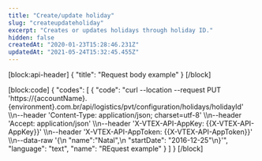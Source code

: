 ```yaml
---
title: "Create/update holiday"
slug: "createupdateholiday"
excerpt: "Creates or updates holidays through holiday ID."
hidden: false
createdAt: "2020-01-23T15:28:46.231Z"
updatedAt: "2021-05-24T15:32:45.455Z"
---
```

[block:api-header]
{
  "title": "Request body example"
}
[/block]

[block:code]
{
  "codes": [
    {
      "code": "curl --location --request PUT 'https://{accountName}.{environment}.com.br/api/logistics/pvt/configuration/holidays/holidayId' \\\n--header 'Content-Type: application/json; charset=utf-8' \\\n--header 'Accept: application/json' \\\n--header 'X-VTEX-API-AppKey: {{X-VTEX-API-AppKey}}' \\\n--header 'X-VTEX-API-AppToken: {{X-VTEX-API-AppToken}}' \\\n--data-raw '{\n  \"name\":\"Natal\",\n  \"startDate\": \"2016-12-25\"\n}'",
      "language": "text",
      "name": "REquest example"
    }
  ]
}
[/block]